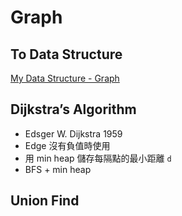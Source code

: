 # Graph

## To Data Structure

[My Data Structure - Graph](https://github.com/chengr4/my-data-structures/tree/main/graph)

## Dijkstra’s Algorithm

- Edsger W. Dijkstra 1959
- Edge 沒有負值時使用
- 用 min heap 儲存每隔點的最小距離 `d`
- BFS + min heap

## Union Find

